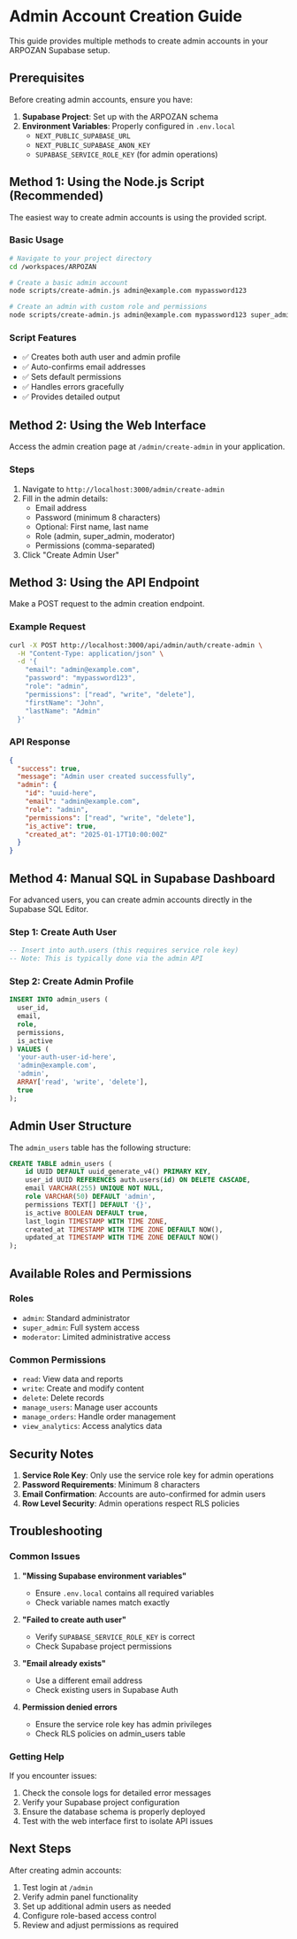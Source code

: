 # Admin Account Creation Guide

This guide provides multiple methods to create admin accounts in your ARPOZAN Supabase setup.

## Prerequisites

Before creating admin accounts, ensure you have:

1. **Supabase Project**: Set up with the ARPOZAN schema
2. **Environment Variables**: Properly configured in `.env.local`
   - `NEXT_PUBLIC_SUPABASE_URL`
   - `NEXT_PUBLIC_SUPABASE_ANON_KEY`
   - `SUPABASE_SERVICE_ROLE_KEY` (for admin operations)

## Method 1: Using the Node.js Script (Recommended)

The easiest way to create admin accounts is using the provided script.

### Basic Usage

```bash
# Navigate to your project directory
cd /workspaces/ARPOZAN

# Create a basic admin account
node scripts/create-admin.js admin@example.com mypassword123

# Create an admin with custom role and permissions
node scripts/create-admin.js admin@example.com mypassword123 super_admin "read,write,delete,manage_users"
```

### Script Features

- ✅ Creates both auth user and admin profile
- ✅ Auto-confirms email addresses
- ✅ Sets default permissions
- ✅ Handles errors gracefully
- ✅ Provides detailed output

## Method 2: Using the Web Interface

Access the admin creation page at `/admin/create-admin` in your application.

### Steps

1. Navigate to `http://localhost:3000/admin/create-admin`
2. Fill in the admin details:
   - Email address
   - Password (minimum 8 characters)
   - Optional: First name, last name
   - Role (admin, super_admin, moderator)
   - Permissions (comma-separated)
3. Click "Create Admin User"

## Method 3: Using the API Endpoint

Make a POST request to the admin creation endpoint.

### Example Request

```bash
curl -X POST http://localhost:3000/api/admin/auth/create-admin \
  -H "Content-Type: application/json" \
  -d '{
    "email": "admin@example.com",
    "password": "mypassword123",
    "role": "admin",
    "permissions": ["read", "write", "delete"],
    "firstName": "John",
    "lastName": "Admin"
  }'
```

### API Response

```json
{
  "success": true,
  "message": "Admin user created successfully",
  "admin": {
    "id": "uuid-here",
    "email": "admin@example.com",
    "role": "admin",
    "permissions": ["read", "write", "delete"],
    "is_active": true,
    "created_at": "2025-01-17T10:00:00Z"
  }
}
```

## Method 4: Manual SQL in Supabase Dashboard

For advanced users, you can create admin accounts directly in the Supabase SQL Editor.

### Step 1: Create Auth User

```sql
-- Insert into auth.users (this requires service role key)
-- Note: This is typically done via the admin API
```

### Step 2: Create Admin Profile

```sql
INSERT INTO admin_users (
  user_id,
  email,
  role,
  permissions,
  is_active
) VALUES (
  'your-auth-user-id-here',
  'admin@example.com',
  'admin',
  ARRAY['read', 'write', 'delete'],
  true
);
```

## Admin User Structure

The `admin_users` table has the following structure:

```sql
CREATE TABLE admin_users (
    id UUID DEFAULT uuid_generate_v4() PRIMARY KEY,
    user_id UUID REFERENCES auth.users(id) ON DELETE CASCADE,
    email VARCHAR(255) UNIQUE NOT NULL,
    role VARCHAR(50) DEFAULT 'admin',
    permissions TEXT[] DEFAULT '{}',
    is_active BOOLEAN DEFAULT true,
    last_login TIMESTAMP WITH TIME ZONE,
    created_at TIMESTAMP WITH TIME ZONE DEFAULT NOW(),
    updated_at TIMESTAMP WITH TIME ZONE DEFAULT NOW()
);
```

## Available Roles and Permissions

### Roles
- `admin`: Standard administrator
- `super_admin`: Full system access
- `moderator`: Limited administrative access

### Common Permissions
- `read`: View data and reports
- `write`: Create and modify content
- `delete`: Delete records
- `manage_users`: Manage user accounts
- `manage_orders`: Handle order management
- `view_analytics`: Access analytics data

## Security Notes

1. **Service Role Key**: Only use the service role key for admin operations
2. **Password Requirements**: Minimum 8 characters
3. **Email Confirmation**: Accounts are auto-confirmed for admin users
4. **Row Level Security**: Admin operations respect RLS policies

## Troubleshooting

### Common Issues

1. **"Missing Supabase environment variables"**
   - Ensure `.env.local` contains all required variables
   - Check variable names match exactly

2. **"Failed to create auth user"**
   - Verify `SUPABASE_SERVICE_ROLE_KEY` is correct
   - Check Supabase project permissions

3. **"Email already exists"**
   - Use a different email address
   - Check existing users in Supabase Auth

4. **Permission denied errors**
   - Ensure the service role key has admin privileges
   - Check RLS policies on admin_users table

### Getting Help

If you encounter issues:

1. Check the console logs for detailed error messages
2. Verify your Supabase project configuration
3. Ensure the database schema is properly deployed
4. Test with the web interface first to isolate API issues

## Next Steps

After creating admin accounts:

1. Test login at `/admin`
2. Verify admin panel functionality
3. Set up additional admin users as needed
4. Configure role-based access control
5. Review and adjust permissions as required